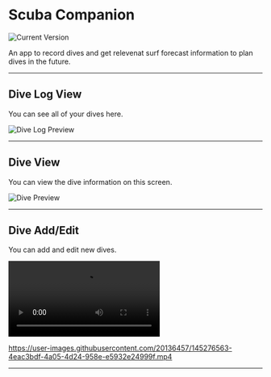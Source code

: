 Scuba Companion
============
![Current Version](https://img.shields.io/badge/version-1.0.0-green.svg)

An app to record dives and get relevenat surf forecast information to plan dives in the future.

---
## Dive Log View

You can see all of your dives here.

![Dive Log Preview](https://user-images.githubusercontent.com/20136457/145272930-ae2e7ec9-4e6f-43b1-948d-bd717f7044b7.png)

---
## Dive View

You can view the dive information on this screen.

![Dive Preview](https://user-images.githubusercontent.com/20136457/145273274-a4679d55-fbfe-4016-9f5b-120ba39e69d2.png)

---
## Dive Add/Edit

You can add and edit new dives.

![](https://user-images.githubusercontent.com/20136457/145275311-52fb57a9-7fa2-434d-af2e-c55816d5ec98.mp4)

https://user-images.githubusercontent.com/20136457/145276563-4eac3bdf-4a05-4d24-958e-e5932e24999f.mp4

---
